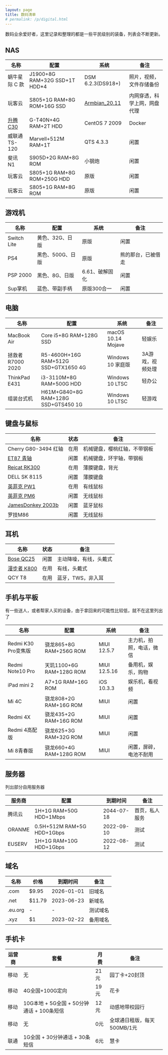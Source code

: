 ```yaml
---
layout: page
title: 数码清单
# permalink: /p/digital.html
---
```


数码业余爱好者，这里记录和整理的都是一些平民级别的装备，列表会不断更新。

## NAS

| 名称                                                   | 配置                          | 系统                                                         | 备注                         |
| ------------------------------------------------------ | ----------------------------- | ------------------------------------------------------------ | ---------------------------- |
| 蜗牛星际 C 款                                          | J1900+8G RAM+32G SSD+1T HDD*4 | DSM 6.2.3(DS918+)                                            | 照片，视频，文件存储备份     |
| 玩客云                                                 | S805+1G RAM+8G ROM+16G SSD    | [Armbian_20.11](https://www.right.com.cn/forum/thread-4103842-1-5.html) | 内网穿透，科学上网，网盘代理 |
| [升腾C30](https://3sv.ktsee.net/2022/07/c3035nas.html) | G-T40N+4G RAM+2T HDD          | CentOS 7 2009                                                | Docker                       |
| 威联通TS-120                                           | Marvell+512M RAM+1T           | QTS 4.3.3                                                    | 闲置                         |
| 斐讯N1                                                 | S905D+2G RAM+8G ROM           | 小钢炮                                                       | 闲置                         |
| 玩客云                                                 | S805+1G RAM+8G ROM+250G HDD   | 原版                                                         | 闲置                         |
| 玩客云                                                 | S805+1G RAM+8G ROM            | 原版                                                         | 闲置                         |

## 游戏机

| 名称        | 配置             | 系统           | 备注               |
| ----------- | ---------------- | -------------- | ------------------ |
| Switch Lite | 黄色、32G、日版  | 原版           | 闲置               |
| PS4         | 黑色、500G、日版 | 原版           | 熊的那台，已被借走 |
| PSP 2000    | 黑色、8G、日版   | 6.61、破解固化 | 闲置               |
| Sup掌机     | 蓝色、带副手柄   | 原版300合一    | 闲置               |

## 电脑

| 名称             | 配置                                 | 系统               | 备注             |
| ---------------- | ------------------------------------ | ------------------ | ---------------- |
| MacBook Air      | Core i5+8G RAM+128G SSD              | macOS 10.14 Mojave | 轻娱乐           |
| 拯救者R7000 2020 | R5-4600H+16G RAM+512G SSD+GTX1650 4G | Windows 10 家庭版  | 3A游戏，视频处理 |
| ThinkPad E431    | i3-3110M+8G RAM+500G HDD             | Windows 10 LTSC    | 轻办公           |
| 组装台式机       | H61M+G840+8G RAM+128G SSD+GTS450 1G  | Windows 10 LTSC    | 轻游戏           |

## 键盘与鼠标

| 名称                                                         | 状态 | 备注                         |
| ------------------------------------------------------------ | ---- | ---------------------------- |
| Cherry G80-3494 红轴                                         | 在用 | 机械键盘，樱桃红轴，不带钢板 |
| [ET87 青轴](https://3sv.ktsee.net/2021/01/et87.html)         | 闲置 | 机械键盘，环宇轴，带钢板     |
| [Reicat RK300](https://3sv.ktsee.net/2018/08/reicat.html)    | 在用 | 薄膜键盘，背光               |
| DELL SK 8115                                                 | 闲置 | 薄膜键盘                     |
| [英菲克 PW1](https://3sv.ktsee.net/2021/08/pm6pw1.html)      | 在用 | 有线鼠标                     |
| [英菲克 PM6](https://3sv.ktsee.net/2021/08/pm6pw1.html)      | 闲置 | 无线鼠标                     |
| [JamesDonkey 2003b](https://3sv.ktsee.net/2021/06/jamesdonkey.html) | 闲置 | 蓝牙鼠标                     |
| 罗技M86                                                      | 闲置 | 无线鼠标                     |

## 耳机

| 名称                                                   | 状态 | 备注                   |
| ------------------------------------------------------ | ---- | ---------------------- |
| [Bose QC25](https://3sv.ktsee.net/2016/12/bose.html)   | 闲置 | 主动降噪，有线，头戴式 |
| [漫步者 K800](https://3sv.ktsee.net/2021/12/k800.html) | 在用 | 有线，头戴式           |
| QCY T8                                                 | 在用 | 蓝牙，TWS，非入耳      |

## 手机与平板

有一些送人，或者帮家人买的设备，由于拿回来的可能性比较低，就不在这里列出了

| 名称                | 配置                     | 系统         | 备注                     |
| ------------------- | ------------------------ | ------------ | ------------------------ |
| Redmi K30 Pro变焦版 | 骁龙865+8G RAM+256G ROM  | MIUI 12.5.7  | 主力机，拍照，电话，微信 |
| Redmi Note10 Pro    | 天玑1100+6G RAM+128G ROM | MIUI 12.5.16 | 备用机，娱乐，购物       |
| iPad mini 2         | A7+1G RAM+16G ROM        | iOS 10.3.3   | 娱乐机，看视频           |
| Mi 4C               | 骁龙808+2G RAM+16G ROM   | MIUI         | 闲置                     |
| Redmi 4X            | 骁龙435+2G RAM+16G ROM   | MIUI         | 闲置                     |
| Redmi 4高配版       | 骁龙625+3G RAM+32G ROM   | MIUI         | 闲置                     |
| Mi 8青春版          | 骁龙660+4G RAM+128G ROM  | MIUI         | 闲置，屏碎，电池不耐用   |

## 服务器

列出部分自用服务器

| 服务商 | 配置                       | 到期时间   | 备注           |
| ------ | -------------------------- | ---------- | -------------- |
| 腾讯云 | 1H+1G RAM+50G HDD+1Mbps    | 2044-07-18 | 首页，私人服务 |
| ORANME | 0.5H+512M RAM+5G HDD+1Gbps | 2022-09-10 | 测试           |
| EUSERV | 1H+1G RAM+10G HDD+1Gbps    | 2022-08-12 | 测试           |

## 域名

| 名称    | 价格   | 到期时间   | 备注     |
| ------- | ------ | ---------- | -------- |
| .com    | $9.95  | 2026-01-01 | 旧域名   |
| .net    | $11.79 | 2023-06-23 | 新域名   |
| .eu.org | -      | -          | 测试域名 |
| .xyz    | $1     | 2023-02-22 | 备用域名 |

## 手机卡

| 运营商 | 套餐                                      | 月费 | 备注                        |
| ------ | ----------------------------------------- | ---- | --------------------------- |
| 移动   | 无                                        | 21元 | 园丁卡+20封顶               |
| 移动   | 4G全国+100G定向                           | 19元 | 花卡                        |
| 移动   | 10G本地 + 5G全国 + 50分钟通话 + 100条短信 | 12元 | 动感地带校园行              |
| 移动   | 无                                        | 0元  | 全球通日租版，每天500MB/1元 |
| 联通   | 1G全国 + 30分钟通话 + 30条短信            | 6元  | 慧卡                        |